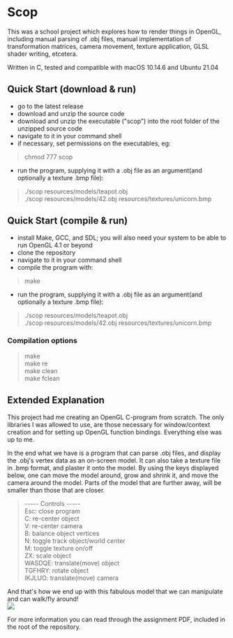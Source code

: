 # Scop
This was a school project which explores how to render things in OpenGL, including manual parsing of .obj files, manual implementation of transformation matrices, camera movement, texture application, GLSL shader writing, etcetera.

Written in C, tested and compatible with macOS 10.14.6 and Ubuntu 21.04<br/>

## Quick Start (download & run)
- go to the latest release
- download and unzip the source code
- download and unzip the executable ("scop") into the root folder of the unzipped source code
- navigate to it in your command shell
- if necessary, set permissions on the executables, eg:
>chmod 777 scop
- run the program, supplying it with a .obj file as an argument(and optionally a texture .bmp file):
>./scop resources/models/teapot.obj<br/>
>./scop resources/models/42.obj resources/textures/unicorn.bmp

## Quick Start (compile & run)
- install Make, GCC, and SDL; you will also need your system to be able to run OpenGL 4.1 or beyond
- clone the repository
- navigate to it in your command shell
- compile the program with:
>make 
- run the program, supplying it with a .obj file as an argument(and optionally a texture .bmp file):
>./scop resources/models/teapot.obj<br/>
>./scop resources/models/42.obj resources/textures/unicorn.bmp

### Compilation options
>make<br/>
>make re<br/>
>make clean<br/>
>make fclean<br/>

## Extended Explanation
This project had me creating an OpenGL C-program from scratch. The only libraries I was allowed to use, are those necessary for window/context creation and for setting up OpenGL function bindings. Everything else was up to me.

In the end what we have is a program that can parse .obj files, and display the .obj's vertex data as an on-screen model. It can also take a texture file in .bmp format, and plaster it onto the model. By using the keys displayed below, one can move the model around, grow and shrink it, and move the camera around the model. Parts of the model that are further away, will be smaller than those that are closer.

>----- Controls -----<br/>
>Esc: close program<br/>
>C: re-center object<br/>
>V: re-center camera<br/>
>B: balance object vertices<br/>
>N: toggle track object/world center<br/>
>M: toggle texture on/off<br/>
>ZX: scale object<br/>
>WASDQE: translate(move) object<br/>
>TGFHRY: rotate object<br/>
>IKJLUO: translate(move) camera<br/>

And that's how we end up with this fabulous model that we can manipulate and can walk/fly around!<br/>
![](https://imgur.com/58LNOZa.gif)

For more information you can read through the assignment PDF, included in the root of the repository.
